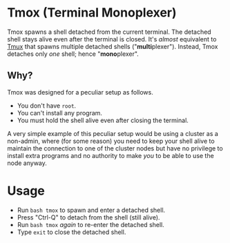 # Tmox (Terminal Monoplexer)

Tmox spawns a shell detached from the current terminal. The detached shell stays alive even after the terminal is closed. It's _almost_ equivalent to [Tmux](https://github.com/tmux/tmux) that spawns multiple detached shells ("**multi**plexer"). Instead, Tmox detaches only _one_ shell; hence "**mono**plexer".

## Why?

Tmox was designed for a peculiar setup as follows.
 - You don't have `root`.
 - You can't install any program.
 - You must hold the shell alive even after closing the terminal.

A very simple example of this peculiar setup would be using a cluster as a non-admin, where (for some reason) you need to keep your shell alive to maintain the connection to one of the cluster nodes but have no privilege to install extra programs and no authority to make _you_ to be able to use the node anyway.

# Usage

 - Run `bash tmox` to spawn and enter a detached shell.
 - Press "Ctrl-Q" to detach from the shell (still alive).
 - Run `bash tmox` _again_ to re-enter the detached shell.
 - Type `exit` to close the detached shell.
